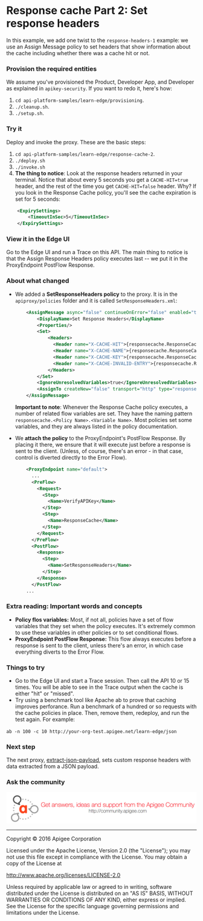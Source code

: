 # Response cache Part 2: Set response headers

In this example, we add one twist to the `response-headers-1` example: we use an Assign Message policy to set headers that show information about the cache including whether there was a cache hit or not.  


### Provision the required entities

We assume you've provisioned the Product, Developer App, and Developer as explained in `apikey-security`. If you want to redo it, here's how:

1. `cd api-platform-samples/learn-edge/provisioning`.
2. `./cleanup.sh`.
3. `./setup.sh`.

### Try it

Deploy and invoke the proxy. These are the basic steps:

1. `cd api-platform-samples/learn-edge/response-cache-2`.
2. `./deploy.sh`
3. `./invoke.sh`
4. **The thing to notice**: Look at the response headers returned in your terminal. Notice that about every 5 seconds you get a `CACHE-HIT=true` header, and the rest of the time you get `CACHE-HIT=false` header. Why? If you look in the Response Cache policy, you'll see the cache expiration is set for 5 seconds:

```xml
    <ExpirySettings>
        <TimeoutInSec>5</TimeoutInSec>
    </ExpirySettings>
```

### View it in the Edge UI

Go to the Edge UI and run a Trace on this API. The main thing to notice is that the Assign Response Headers policy executes last -- we put it in the ProxyEndpoint PostFlow Response. 

### About what changed

* We added a **SetResponseHeaders policy** to the proxy. It is in the `apiproxy/policies` folder and it is called `SetResponseHeaders.xml`:

    ```xml
        <AssignMessage async="false" continueOnError="false" enabled="true" name="SetResponseHeaders">
            <DisplayName>Set Response Headers</DisplayName>
            <Properties/>
            <Set>
                <Headers>
                  <Header name="X-CACHE-HIT">{responsecache.ResponseCache.cachehit}</Header>
                  <Header name="X-CACHE-NAME">{responsecache.ResponseCache.cachename}</Header>
                  <Header name="X-CACHE-KEY">{responsecache.ResponseCache.cachekey}</Header>
                  <Header name="X-CACHE-INVALID-ENTRY">{responsecache.ResponseCache.invalidentry}</Header>
                </Headers>
            </Set>
            <IgnoreUnresolvedVariables>true</IgnoreUnresolvedVariables>
            <AssignTo createNew="false" transport="http" type="responset"/>
        </AssignMessage>
    ```

    **Important to note**: Whenever the Response Cache policy executes, a number of related flow variables are set. They have the naming pattern `responsecache.<Policy Name>.<Variable Name>`. Most policies set some variables, and they are always listed in the policy documentation. 

* We **attach the policy** to the ProxyEndpoint's PostFlow Response. By placing it there, we ensure that it will execute just before a response is sent to the client. (Unless, of course, there's an error - in that case, control is diverted directly to the Error Flow).  

    ```xml
        <ProxyEndpoint name="default">
          ...
          <PreFlow>
            <Request>
              <Step>
                <Name>VerifyAPIKey</Name>
              </Step>
              <Step>
                <Name>ResponseCache</Name>
              </Step>
            </Request>
          </PreFlow>
          <PostFlow>
            <Response>
              <Step>
                <Name>SetResponseHeaders</Name>
              </Step>
            </Response>
          </PostFlow>
        ...
    ```


### Extra reading: Important words and concepts

* **Policy flos variables:** Most, if not all, policies have a set of flow variables that they set when the policy executes. It's extremely common to use these variables in other policies or to set conditional flows. 
* **ProxyEndpoint PostFlow Response:** This flow always executes before a response is sent to the client, unless there's an error, in which case everything diverts to the Error Flow.  

### Things to try

* Go to the Edge UI and start a Trace session. Then call the API 10 or 15 times. You will be able to see in the Trace output when the cache is either "hit" or "missed". 
* Try using a benchmark tool like Apache ab to prove that caching improves perforance. Run a benchmark of a hundred or so requests with the cache policies in place. Then, remove them, redeploy, and run the test again. For example:

`ab -n 100 -c 10 http://your-org-test.apigee.net/learn-edge/json`


### Next step

The next proxy, [extract-json-payload](../extract-json-payload/README.md), sets custom response headers with data extracted from a JSON payload.

### Ask the community

[![alt text](../../images/apigee-community.png "Apigee Community is a great place to ask questions and find answers about developing API proxies. ")](https://community.apigee.com?via=github)

---

Copyright © 2016 Apigee Corporation

Licensed under the Apache License, Version 2.0 (the "License"); you may not use
this file except in compliance with the License. You may obtain a copy
of the License at

http://www.apache.org/licenses/LICENSE-2.0

Unless required by applicable law or agreed to in writing, software
distributed under the License is distributed on an "AS IS" BASIS,
WITHOUT WARRANTIES OR CONDITIONS OF ANY KIND, either express or implied.
See the License for the specific language governing permissions and
limitations under the License.
